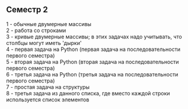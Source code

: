 ## Семестр 2
1 - обычные двумерные массивы  
2 - работа со строками  
3 - кривые двумерные массивы; в этих задачах надо учитывать, что столбцы могут иметь 'дырки'  
4 - первая задача на Python (первая задача на последовательности первого семестра)  
5 - вторая задача на Python (вторая задача на последовательности первого семестра)  
6 - третья задача на Python (третья задача на последовательности первого семестра)  
7 - простая задача на структуры  
8 - третья задача из данного списка, где вместо каждой строки используется список элементов  
